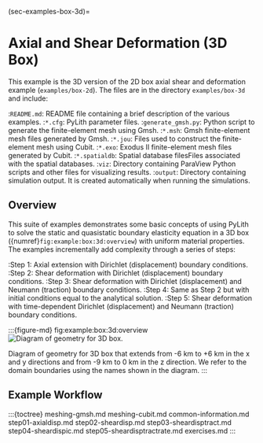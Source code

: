 (sec-examples-box-3d)=
# Axial and Shear Deformation (3D Box)

This example is the 3D version of the 2D box axial shear and deformation example (`examples/box-2d`).
The files are in the directory `examples/box-3d` and include:

:`README.md`: README file containing a brief description of the various examples.
:`*.cfg`: PyLith parameter files.
:`generate_gmsh.py`: Python script to generate the finite-element mesh using Gmsh.
:`*.msh`: Gmsh finite-element mesh files generated by Gmsh.
:`*.jou`: Files used to construct the finite-element mesh using Cubit.
:`*.exo`: Exodus II finite-element mesh files generated by Cubit.
:`*.spatialdb`: Spatial database filesFiles associated with the spatial databases.
:`viz`: Directory containing ParaView Python scripts and other files for visualizing results.
:`output`: Directory containing simulation output. It is created automatically when running the simulations.

## Overview

This suite of examples demonstrates some basic concepts of using PyLith to solve the static and quasistatic boundary elasticity equation in a 3D box ({numref}`fig:example:box:3d:overview`) with uniform material properties.
The examples incrementally add complexity through a series of steps:

:Step 1: Axial extension with Dirichlet (displacement) boundary conditions.
:Step 2: Shear deformation with Dirichlet (displacement) boundary conditions.
:Step 3: Shear deformation with Dirichlet (displacement) and Neumann (traction) boundary conditions.
:Step 4: Same as Step 2 but with initial conditions equal to the analytical solution.
:Step 5: Shear deformation with time-dependent Dirichlet (displacement) and Neumann (traction) boundary conditions.

:::{figure-md} fig:example:box:3d:overview
<img src="figs/geometry.*" alt="Diagram of geometry for 3D box." scale="75%"/>

Diagram of geometry for 3D box that extends from -6 km to +6 km in the x and y directions and from -9 km to 0 km in the z direction.
We refer to the domain boundaries using the names shown in the diagram.
:::

## Example Workflow

:::{toctree}
meshing-gmsh.md
meshing-cubit.md
common-information.md
step01-axialdisp.md
step02-sheardisp.md
step03-sheardisptract.md
step04-sheardispic.md
step05-sheardisptractrate.md
exercises.md
:::
